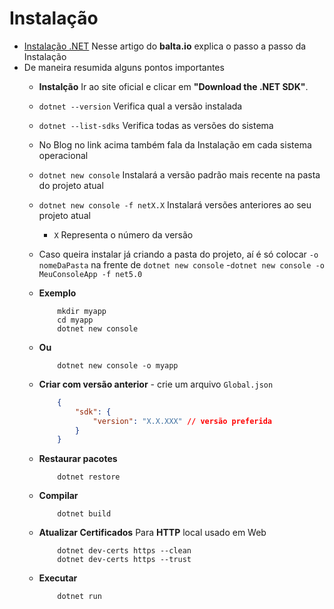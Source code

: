 #  Instalação

- <a href="https://balta.io/blog/dotnet-instalacao-configuracao-e-primeiros-passos">Instalação .NET</a> Nesse artigo do **balta.io** explica o passo a passo da Instalação
- De maneira resumida alguns pontos importantes
    - **Instalção** Ir ao site oficial e clicar em **"Download the .NET SDK"**.
    - `dotnet --version` Verifica qual a versão instalada
    - `dotnet --list-sdks` Verifica todas as versões do sistema
    - No Blog no link acima também fala da Instalação em cada sistema operacional
    - `dotnet new console` Instalará a versão padrão mais recente na pasta do projeto atual
    - `dotnet new console -f netX.X` Instalará versões anteriores ao seu projeto atual
        - `X` Representa o número da versão
    - Caso queira instalar já criando a pasta do projeto, aí é só colocar `-o nomeDaPasta` na frente de `dotnet new console`
        -`dotnet new console -o MeuConsoleApp -f net5.0`
    - **Exemplo**

        ```
            mkdir myapp  
            cd myapp  
            dotnet new console
        ```
    - **Ou**
        ```
            dotnet new console -o myapp
        ```
    - **Criar com versão anterior** - crie um arquivo  `Global.json`

        ```json
            {  
                "sdk": {  
                    "version": "X.X.XXX" // versão preferida
                }  
            }
        ```
    - **Restaurar pacotes**
        ```
            dotnet restore
        ```
    - **Compilar**
        ```
            dotnet build
        ```
    - **Atualizar Certificados** Para **HTTP** local usado em Web
        ```
            dotnet dev-certs https --clean
            dotnet dev-certs https --trust
        ```
    - **Executar**
        ```
            dotnet run
        ```